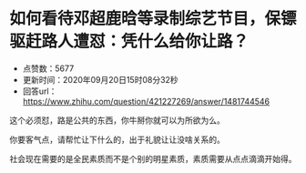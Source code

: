 # 如何看待邓超鹿晗等录制综艺节目，保镖驱赶路人遭怼：凭什么给你让路？
- 点赞数：5677
- 更新时间：2020年09月20日15时08分32秒
- 回答url：https://www.zhihu.com/question/421227269/answer/1481744546
<body>
 <p data-pid="iuHWwbHJ">这个必须怼，路是公共的东西，你牛掰你就可以为所欲为么。</p>
 <p data-pid="Tw4pEjV2">你要客气点，请帮忙让下什么的，出于礼貌让让没啥关系的。</p>
 <p data-pid="KUz5pg9D">社会现在需要的是全民素质而不是个别的明星素质，素质需要从点点滴滴开始得。</p>
</body>